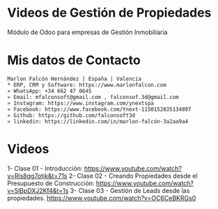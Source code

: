 # Videos de Gestión de Propiedades
Módulo de Odoo para empresas de Gestión Inmobiliaria

# Mis datos de Contacto
```
Marlon Falcón Hernández | España | Valencia
* ERP, CRM y Software: https://www.marlonfalcon.com
» WhatsApp: +34 662 47 0645
» Email: mfalconsoft@gmail.com , falconsof.3d@gmail.com
» Instagram: https://www.instagram.com/ynextspa
» Facebook: https://www.facebook.com/Ynext-1150152835134897
» Github: https://github.com/falconsoft3d
» linkedin: https://linkedin.com/in/marlon-falcón-3a2aa9a4
```

# Videos
1-  Clase 01 - Introducción: https://www.youtube.com/watch?v=Rls8gg7otjk&t=71s
2-  Clase 02 - Creando Propiedades desde el Presupuesto de Construcción: https://www.youtube.com/watch?v=5lBpDXJ2Kf4&t=1s
3-  Clase 03 - Gestión de Leads desde las propiedades. https://www.youtube.com/watch?v=OC6CeBKRGs0


